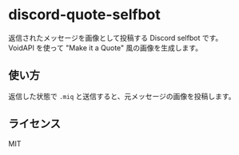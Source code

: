 # discord-quote-selfbot

返信されたメッセージを画像として投稿する Discord selfbot です。  
VoidAPI を使って "Make it a Quote" 風の画像を生成します。

## 使い方

返信した状態で `.miq` と送信すると、元メッセージの画像を投稿します。

## ライセンス

MIT

